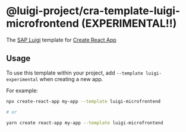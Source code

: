 # @luigi-project/cra-template-luigi-microfrontend (EXPERIMENTAL!!)

The [SAP Luigi](https://luigi-project.io/) template for [Create React App](https://github.com/facebook/create-react-app)

## Usage

To use this template within your project, add `--template luigi-experimental` when creating a new app.

For example:

```sh
npx create-react-app my-app --template luigi-microfrontend

# or

yarn create react-app my-app --template luigi-microfrontend
```

